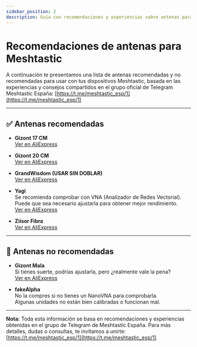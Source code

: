 ```yaml
---
sidebar_position: 2
description: Guía con recomendaciones y experiencias sobre antenas para dispositivos Meshtastic, basadas en el grupo de Telegram Meshtastic España.
---
```


# Recomendaciones de antenas para Meshtastic

A continuación te presentamos una lista de antenas recomendadas y no recomendadas para usar con tus dispositivos Meshtastic, basada en las experiencias y consejos compartidos en el grupo oficial de Telegram Meshtastic España: [https://t.me/meshtastic_esp/1](https://t.me/meshtastic_esp/1)

---

## ✅ Antenas recomendadas

- **Gizont 17 CM**  
  [Ver en AliExpress](https://es.aliexpress.com/item/1005004607615001.html)

- **Gizont 20 CM**  
  [Ver en AliExpress](https://es.aliexpress.com/item/1005006359246399.html)

- **GrandWisdom (USAR SIN DOBLAR)**  
  [Ver en AliExpress](https://es.aliexpress.com/item/32979875502.html)

- **Yagi**  
  Se recomienda comprobar con VNA (Analizador de Redes Vectorial).  
  Puede que sea necesario ajustarla para obtener mejor rendimiento.  
  [Ver en AliExpress](https://a.aliexpress.com/_Eu7alUU)

- **Ziisor Fibra**  
  [Ver en AliExpress](https://a.aliexpress.com/_EjIfcmE)

---

## 🛑 Antenas no recomendadas

- **Gizont Mala**  
  Si tienes suerte, podrías ajustarla, pero ¿realmente vale la pena?  
  [Ver en AliExpress](https://a.aliexpress.com/_Ew2bKoq)

- **fakeAlpha**  
  No la compres si no tienes un NanoVNA para comprobarla.  
  Algunas unidades no están bien calibradas o funcionan mal.

---

**Nota:** Toda esta información se basa en recomendaciones y experiencias obtenidas en el grupo de Telegram de Meshtastic España. Para más detalles, dudas o consultas, te invitamos a unirte:  
[https://t.me/meshtastic_esp/1](https://t.me/meshtastic_esp/1)
